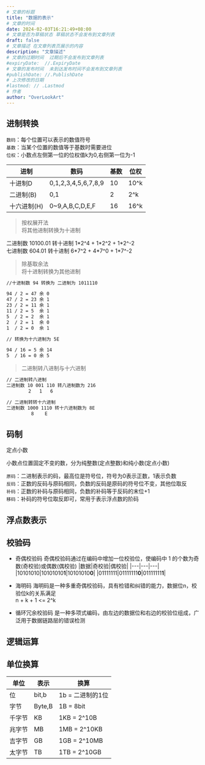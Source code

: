 ```yaml
---
# 文章的标题
title: "数据的表示"
# 文章的时间
date: 2024-02-03T16:21:49+08:00
# 文章是否为草稿状态 草稿状态不会发布到文章列表
draft: false
# 文章描述 在文章列表页展示的内容
description: "文章描述"
# 文章的过期时间  过期后不会发布到文章列表
#expiryDate:  //.ExpiryDate
# 文章的发布时间  未到达发布时间不会发布到文章列表
#publishDate: //.PublishDate
# 上次修改的日期
#lastmod: // .Lastmod
# 作者
author: "OverLookArt"
---
```


## 进制转换  

`数码`：每个位置可以表示的数值符号  
`基数`：当某个位置的数值等于基数时需要进位  
`位权`：小数点左侧第一位的位权值k为0,右侧第一位为-1

|进制|数码|基数|位权|
|---|---|---|---|
|十进制D|0,1,2,3,4,5,6,7,8,9|10|10^k|
|二进制(B)|0,1|2|2^k|
|十六进制(H)|0~9,A,B,C,D,E,F|16|16^k|

> 按权展开法  
> 将其他进制转换为十进制  
  
二进制数 10100.01 转十进制  1\*2^4 + 1\*2^2 + 1\*2^-2  
七进制数 604.01 转十进制 6\*7^2 + 4\*7^0 + 1\*7^-2

> 除基取余法  
> 将十进制转换为其他进制  

``` sh
//十进制数 94 转换为 二进制为 1011110

94 / 2 = 47 余 0
47 / 2 = 23 余 1
23 / 2 = 11 余 1
11 / 2 = 5  余 1
5  / 2 = 2  余 1
2  / 2 = 1  余 0
1  / 2 = 0  余 1

// 转换为十六进制为 5E

94 / 16 = 5 余 14
5  / 16 = 0 余 5
```

> 二进制转八进制与十六进制

``` sh
// 二进制转八进制
二进制数 10 001 110 转八进制数为 216 
        2   1   6

// 二进制转转十六进制
二进制数 1000 1110 转十六进制数为 8E
         8    E
```


## 码制  

定点小数

小数点位置固定不变的数，分为纯整数(定点整数)和纯小数(定点小数)

`原码`：二进制表示的码，最高位是符号位，符号为0表示正数，1表示负数  
`反码`：正数的反码与原码相同，负数的反码是原码的符号位不变，其他位取反  
`补码`：正数的补码与原码相同，负数的补码等于反码的末位+1  
`移码`：补码的符号位取反即可，常用于表示浮点数的阶码  

## 浮点数表示  

## 校验码  

* 奇偶校验码
  奇偶校验码通过在编码中增加一位校验位，使编码中 1 的个数为奇数(奇校验)或偶数(偶校验)
  |数据|奇校验|偶校验|
  |---|---|---|
  |10101010|10101010**1**|10101010**0**|
  |01111111|01111111**0**|01111111**1**|
* 海明码
  海明码是一种多重奇偶校验码，具有检错和纠错的能力，数据位n，校验位k的关系满足  
  n + k + 1 <= 2^k

* 循环冗余校验码
  是一种多项式编码，由左边的数据位和右边的校验位组成，广泛用于数据链路层的错误检测
  

## 逻辑运算  

## 单位换算  

|单位|表示|换算|
|---|---|---|
|位|bit,b|1b = 二进制的1位|
|字节|Byte,B|1B = 8bit|
|千字节|KB|1KB = 2^10B|
|兆字节|MB|1MB = 2^10KB|
|吉字节|GB|1GB = 2^10MB|
|太字节|TB|1TB = 2^10GB|

